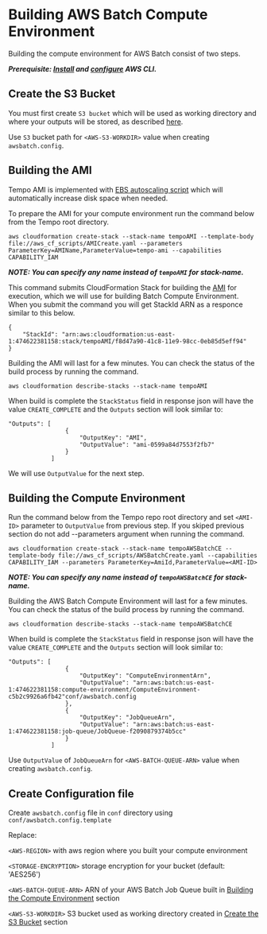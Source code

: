 # Building AWS Batch Compute Environment

Building the compute environment for AWS Batch consist of two steps.

***Prerequisite: [Install](https://docs.aws.amazon.com/cli/latest/userguide/cli-chap-install.html) and [configure](https://docs.aws.amazon.com/cli/latest/userguide/cli-chap-configure.html) AWS CLI.***

## Create the S3 Bucket

You must first create `S3 bucket` which will be used as working directory and where your outputs will be stored, as described [here](https://docs.aws.amazon.com/AmazonS3/latest/user-guide/create-bucket.html).

Use `S3` bucket path for `<AWS-S3-WORKDIR>` value when creating `awsbatch.config`.

## Building the AMI

Tempo AMI is implemented with [EBS autoscaling script](https://docs.opendata.aws/genomics-workflows/core-env/create-custom-compute-resources/) which will automatically increase disk space when needed.

To prepare the AMI for your compute environment run the command below from the Tempo root directory.

`aws cloudformation create-stack --stack-name tempoAMI --template-body file://aws_cf_scripts/AMICreate.yaml --parameters ParameterKey=AMIName,ParameterValue=tempo-ami --capabilities CAPABILITY_IAM`

***NOTE: You can specify any name instead of `tempoAMI` for stack-name.***

This command submits CloudFormation Stack for building the [AMI](https://docs.aws.amazon.com/AWSEC2/latest/UserGuide/AMIs.html) for execution, which we will use for building Batch Compute Environment. When you submit the command you will get StackId ARN as a responce similar to this below.

```
{
    "StackId": "arn:aws:cloudformation:us-east-1:474622381158:stack/tempoAMI/f8d47a90-41c8-11e9-98cc-0eb85d5eff94"
}
```

Building the AMI will last for a few minutes. You can check the status of the build process by running the command.

`aws cloudformation describe-stacks --stack-name tempoAMI`

When build is complete the `StackStatus` field in response json will have the value `CREATE_COMPLETE` and the `Outputs` section will look similar to:

```
"Outputs": [
                {
                    "OutputKey": "AMI",
                    "OutputValue": "ami-0599a84d7553f2fb7"
                }
            ]
```
We will use `OutputValue` for the next step.

## Building the Compute Environment

Run the command below from the Tempo repo root directory and set `<AMI-ID>` parameter to `OutputValue` from previous step. If you skiped previous section do not add --parameters argument when running the command.

`aws cloudformation create-stack --stack-name tempoAWSBatchCE --template-body file://aws_cf_scripts/AWSBatchCreate.yaml --capabilities CAPABILITY_IAM --parameters ParameterKey=AmiId,ParameterValue=<AMI-ID>`

***NOTE: You can specify any name instead of `tempoAWSBatchCE` for stack-name.***

Building the AWS Batch Compute Environment will last for a few minutes. You can check the status of the build process by running the command.

`aws cloudformation describe-stacks --stack-name tempoAWSBatchCE`

When build is complete the `StackStatus` field in response json will have the value `CREATE_COMPLETE` and the `Outputs` section will look similar to:

```
"Outputs": [
                {
                    "OutputKey": "ComputeEnvironmentArn",
                    "OutputValue": "arn:aws:batch:us-east-1:474622381158:compute-environment/ComputeEnvironment-c5b2c9926a6fb42"conf/awsbatch.config
                },
                {
                    "OutputKey": "JobQueueArn",
                    "OutputValue": "arn:aws:batch:us-east-1:474622381158:job-queue/JobQueue-f2090879374b5cc"
                }
            ]
```

Use `OutputValue` of `JobQueueArn` for `<AWS-BATCH-QUEUE-ARN>` value when creating `awsbatch.config`.

## Create Configuration file

Create `awsbatch.config` file in `conf` directory using `conf/awsbatch.config.template`

Replace:

`<AWS-REGION>` with aws region where you built your compute environment

`<STORAGE-ENCRYPTION>` storage encryption for your bucket (default: 'AES256')

`<AWS-BATCH-QUEUE-ARN>` ARN of your AWS Batch Job Queue built in [Building the Compute Environment](#Building-the-Compute-Environment) section

`<AWS-S3-WORKDIR>` S3 bucket used as working directory created in [Create the S3 Bucket](#Create-the-S3-Bucket) section
